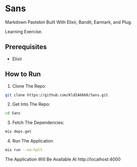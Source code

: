 # Sans

Markdown Pastebin Built With Elixir, Bandit, Earmark, and Plug.

Learning Exercise.

## Prerequisites
* Elixir

## How to Run
1. Clone The Repo:
```sh
git clone https://github.com/KldIA6666/Sans.git
```
2. Get Into The Repo:
```sh
cd Sans
```
3. Fetch The Dependencies:
```sh
mix deps.get
```
4. Run The Application
```sh
mix run --no-halt
```
The Application Will Be Available At http://localhost:4000
